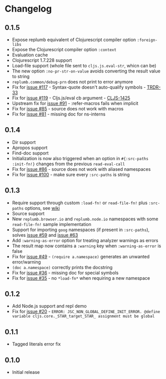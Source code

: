 # Changelog

## 0.1.5
- Expose replumb equivalent of Clojurescript compiler option `:foreign-libs`
- Expose the Clojurescript compiler option `:context`
- Evaluation cache
- Clojurescript 1.7.228 support
- Load-file support (whole file sent to `cljs.js.eval-str`, whicn can be)
- The new option `:no-pr-str-on-value` avoids converting the result value to string
- `replumb.common/debug-prn` does not print to error anymore
- Fix for [issue #117](https://github.com/Lambda-X/replumb/issues/117) - Syntax-quote doesn't auto-qualify symbols - [TRDR-33](http://dev.clojure.org/jira/browse/TRDR-33)
- Fix for [issue #119](https://github.com/Lambda-X/replumb/issues/119) - Cljs.js/eval cb argument - [CLJS-1425](http://dev.clojure.org/jira/browse/CLJS-1425)
- Upstream fix for [issue #91](https://github.com/ScalaConsultants/replumb/issues/91) - :refer-macros fails when implicit
- Fix for [issue #85](https://github.com/ScalaConsultants/replumb/issues/85) - source does not work with macros
- Fix for [issue #81](https://github.com/ScalaConsultants/replumb/issues/81) - missing doc for ns-interns

## 0.1.4
- Dir support
- Apropos support
- Find-doc support
- Initialization is now also triggered when an option in `#{:src-paths :init-fn!}` changes from the previous `read-eval-call`
- Fix for [issue #86](https://github.com/ScalaConsultants/replumb/issues/86) - source does not work with aliased namespaces
- Fix for [issue #100](https://github.com/ScalaConsultants/replumb/issues/100) - make sure every `:src-paths` is string

## 0.1.3
- Require support through custom `:load-fn!` or `read-file-fn!` plus `:src-paths` options, see [wiki](https://github.com/ScalaConsultants/replumb/wiki/Require-and-providing-source-files)
- Source support
- New `replumb.browser.io` and `replumb.node.io` namespaces with some `read-file-fn!` sample implementation
- Support for importing `goog` namespaces (if present in `:src-paths`), solves [issue #59](https://github.com/ScalaConsultants/replumb/issues/59) and [issue #63](https://github.com/ScalaConsultants/replumb/issues/63)
- Add `:warning-as-error` option for treating analyzer warnings as errors
- The result map now contains a `:warning` key when `:warning-as-error` is false
- Fix for [issue #49](https://github.com/ScalaConsultants/replumb/issues/49) - `(require a.namespace)` generates an unwanted error/warning
- `(doc a.namespace)` correctly prints the docstring
- Fix for [issue #36](https://github.com/ScalaConsultants/replumb/issues/36) - missing doc for special symbols
- Fix for [issue #35](https://github.com/ScalaConsultants/replumb/issues/35) - no `*load-fn*` when requiring a new namespace

## 0.1.2
- Add Node.js support and repl demo
- Fix for [issue #20](https://github.com/ScalaConsultants/replumb/issues/20) - `ERROR: JSC_NON_GLOBAL_DEFINE_INIT_ERROR. @define variable cljs.core._STAR_target_STAR_ assignment must be global`

## 0.1.1
- Tagged literals error fix

## 0.1.0
- Initial release
